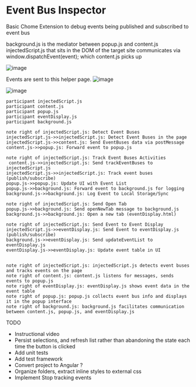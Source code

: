 # Event Bus Inspector
Basic Chome Extension to debug events being published and subscribed to event bus

background.js is the mediator between popup.js and content.js
injectedScript.js that sits in the DOM of the target site communicates via window.dispatchEvent(event); which content.js picks up

![image](https://github.com/user-attachments/assets/ff40ac70-348f-48e8-909e-371888827d9f)


Events are sent to this helper page. 
![image](https://github.com/user-attachments/assets/b971adf9-be53-4991-97cb-d751baad96b0)

![image](https://github.com/user-attachments/assets/4ccb0266-5f7e-410b-8c2c-5e6a61fb82b2)


```
participant injectedScript.js
participant content.js
participant popup.js
participant eventDisplay.js
participant background.js

note right of injectedScript.js: Detect Event Buses
injectedScript.js->>injectedScript.js: Detect Event Buses in the page
injectedScript.js->>content.js: Send EventBuses data via postMessage
content.js->>popup.js: Forward event to popup.js

note right of injectedScript.js: Track Event Buses Activities
 content.js->>injectedScript.js: Send trackEventBuses to injectedScript.js
injectedScript.js->>injectedScript.js: Track event buses (publish/subscribe)
popup.js->>popup.js: Update UI with Event List
popup.js->>background.js: Forward event to background.js for logging
background.js->>background.js: Log Event to Local Storage/Sync

note right of injectedScript.js: Send Open Tab
popup.js->>background.js: Send openNewTab message to background.js
background.js->>background.js: Open a new tab (eventDisplay.html)

note right of injectedScript.js: Send Event to Event Display
injectedScript.js->>eventDisplay.js: Send Event to eventDisplay.js (publish/subscribe)
background.js->>eventDisplay.js: Send updateEventList to eventDisplay.js
eventDisplay.js->>eventDisplay.js: Update event table in UI


note right of injectedScript.js: injectedScript.js detects event buses and tracks events on the page
note right of content.js: content.js listens for messages, sends events to popup.js
note right of eventDisplay.js: eventDisplay.js shows event data in the event table
note right of popup.js: popup.js collects event bus info and displays it in the popup interface
note right of background.js: background.js facilitates communication between content.js, popup.js, and eventDisplay.js
```



TODO
- Instructional video
- Persist selections, and refresh list rather than abandoning the state each time the button is clicked
- Add unit tests
- Add test framework
- Convert project to Angular ?
- Organize folders, extract inline styles to external css
- Implement Stop tracking events




